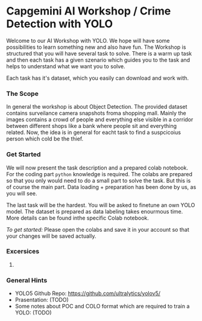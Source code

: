 # Capgemini AI Workshop / Crime Detection with YOLO

Welcome to our AI Workshop with YOLO. We hope will have some possibilities to learn something new and also have fun. The Workshop is structured that you will have several task to solve. There is a warm up task and then each task has a given szenario which guides you to the task and helps to understand what we want you to solve.

Each task has it's dataset, which you easily can download and work with.

### The Scope

In general the workshop is about Object Detection. The provided dataset contains surveilance camera snapshots froma shopping mall. Mainly the images contains a crowd of people and everything else visible in a corridor between different shops like a bank where people sit and everything related. Now, the idea is in general for eacht task to find a suspcicoius person which cold be the thief. 


### Get Started

We will now present the task description and a prepared colab notebook. For the coding part `python` knowledge is required. The colabs are prepared so that you only would need to do a small part to solve the task. But this is of course the main part. Data loading + preparation has been done by us, as you will see.

The last task will be the hardest. You will be asked to finetune an own YOLO model. The dataset is prepared as data labeling takes enourmous time. More details can be found inthe specific Colab notebook.

*To get started:* Please open the colabs and save it in your account so that your changes will be saved actually.

### Excersices

1. 


### General Hints

- YOLO5 Github Repo: https://github.com/ultralytics/yolov5/
- Prasentation: (TODO)
- Some notes about POC and COLO format which are required to train a YOLO: (TODO)



